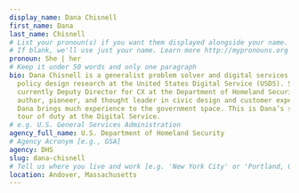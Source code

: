 ```yaml
---
display_name: Dana Chisnell
first_name: Dana
last_name: Chisnell
# List your pronoun(s) if you want them displayed alongside your name.
# If blank, we'll use just your name. Learn more http://mypronouns.org
pronoun: She | her
# Keep it under 50 words and only one paragraph
bio: Dana Chisnell is a generalist problem solver and digital services expert in
  policy design research at the United States Digital Service (USDS). She is
  currently Deputy Director for CX at the Department of Homeland Security. As an
  author, pioneer, and thought leader in civic design and customer experience,
  Dana brings much experience to the government space. This is Dana’s second
  tour of duty at the Digital Service.
# e.g. U.S. General Services Administration
agency_full_name: U.S. Department of Homeland Security
# Agency Acronym [e.g., GSA]
agency: DHS
slug: dana-chisnell
# Tell us where you live and work [e.g. 'New York City' or 'Portland, OR']
location: Andover, Massachusetts
---
```

